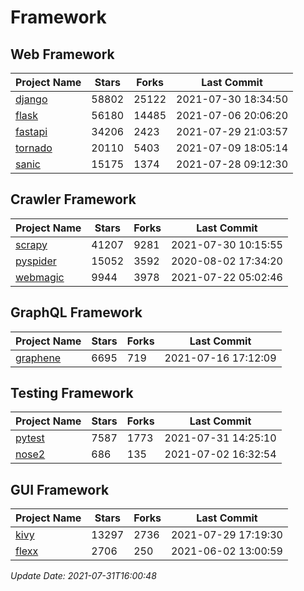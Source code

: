 # Framework

## Web Framework
| Project Name | Stars | Forks | Last Commit |
| ------------ | ----- | ----- | ----------- |
| [django](https://github.com/django/django) | 58802 | 25122 | 2021-07-30 18:34:50 |
| [flask](https://github.com/pallets/flask) | 56180 | 14485 | 2021-07-06 20:06:20 |
| [fastapi](https://github.com/tiangolo/fastapi) | 34206 | 2423 | 2021-07-29 21:03:57 |
| [tornado](https://github.com/tornadoweb/tornado) | 20110 | 5403 | 2021-07-09 18:05:14 |
| [sanic](https://github.com/sanic-org/sanic) | 15175 | 1374 | 2021-07-28 09:12:30 |

## Crawler Framework
| Project Name | Stars | Forks | Last Commit |
| ------------ | ----- | ----- | ----------- |
| [scrapy](https://github.com/scrapy/scrapy) | 41207 | 9281 | 2021-07-30 10:15:55 |
| [pyspider](https://github.com/binux/pyspider) | 15052 | 3592 | 2020-08-02 17:34:20 |
| [webmagic](https://github.com/code4craft/webmagic) | 9944 | 3978 | 2021-07-22 05:02:46 |

## GraphQL Framework
| Project Name | Stars | Forks | Last Commit |
| ------------ | ----- | ----- | ----------- |
| [graphene](https://github.com/graphql-python/graphene) | 6695 | 719 | 2021-07-16 17:12:09 |

## Testing Framework
| Project Name | Stars | Forks | Last Commit |
| ------------ | ----- | ----- | ----------- |
| [pytest](https://github.com/pytest-dev/pytest) | 7587 | 1773 | 2021-07-31 14:25:10 |
| [nose2](https://github.com/nose-devs/nose2) | 686 | 135 | 2021-07-02 16:32:54 |

## GUI Framework
| Project Name | Stars | Forks | Last Commit |
| ------------ | ----- | ----- | ----------- |
| [kivy](https://github.com/kivy/kivy) | 13297 | 2736 | 2021-07-29 17:19:30 |
| [flexx](https://github.com/flexxui/flexx) | 2706 | 250 | 2021-06-02 13:00:59 |

*Update Date: 2021-07-31T16:00:48*